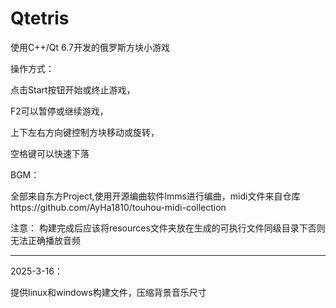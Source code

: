 # Qtetris
使用C++/Qt 6.7开发的俄罗斯方块小游戏

操作方式：

点击Start按钮开始或终止游戏，

F2可以暂停或继续游戏，

上下左右方向键控制方块移动或旋转，

空格键可以快速下落

BGM：

全部来自东方Project,使用开源编曲软件lmms进行编曲，midi文件来自仓库https://github.com/AyHa1810/touhou-midi-collection

注意：
构建完成后应该将resources文件夹放在生成的可执行文件同级目录下否则无法正确播放音频

---

2025-3-16：

提供linux和windows构建文件，压缩背景音乐尺寸
